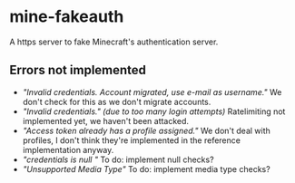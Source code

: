 # mine-fakeauth
A https server to fake Minecraft's authentication server.

## Errors not implemented

- *"Invalid credentials. Account migrated, use e-mail as username."*
  We don't check for this as we don't migrate accounts.
- *"Invalid credentials." (due to too many login attempts)*
  Ratelimiting not implemented yet, we haven't been attacked.
- *"Access token already has a profile assigned."*
  We don't deal with profiles, I don't think they're implemented in the reference implementation anyway.
- *"credentials is null "*
  To do: implement null checks?
- *"Unsupported Media Type"*
  To do: implement media type checks?